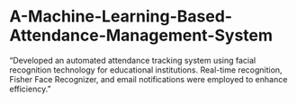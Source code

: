 # A-Machine-Learning-Based-Attendance-Management-System
“Developed an automated attendance tracking system using facial recognition technology for educational institutions. Real-time recognition, Fisher Face Recognizer, and email notifications were employed to enhance efficiency.”

